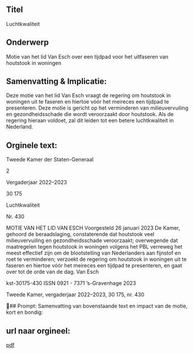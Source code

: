 ## Titel
Luchtkwaliteit
## Onderwerp
Motie van het lid Van Esch over een tijdpad voor het uitfaseren van houtstook in woningen
## Samenvatting & Implicatie:

Deze motie van het lid Van Esch vraagt de regering om houtstook in woningen uit te faseren en hiertoe vóór het meireces een tijdpad te presenteren. Deze motie is gericht op het verminderen van milieuvervuiling en gezondheidsschade die wordt veroorzaakt door houtstook. Als de regering hieraan voldoet, zal dit leiden tot een betere luchtkwaliteit in Nederland.
## Orginele text:


Tweede Kamer der Staten-Generaal

2

Vergaderjaar 2022–2023

30 175

Luchtkwaliteit

Nr. 430

MOTIE VAN HET LID VAN ESCH
Voorgesteld 26 januari 2023
De Kamer,
gehoord de beraadslaging,
constaterende dat houtstook veel milieuvervuiling en gezondheidsschade
veroorzaakt;
overwegende dat maatregelen tegen houtstook in woningen volgens het
PBL verreweg het meest effectief zijn om de blootstelling van Nederlanders aan fijnstof en roet te verminderen;
verzoekt de regering om houtstook in woningen uit te faseren en hiertoe
vóór het meireces een tijdpad te presenteren,
en gaat over tot de orde van de dag.
Van Esch

kst-30175-430
ISSN 0921 - 7371
’s-Gravenhage 2023

Tweede Kamer, vergaderjaar 2022–2023, 30 175, nr. 430

## Prompt:
Samenvatting van bovenstaande text en impact van de motie, kort en bondig:

## url naar orgineel:
[pdf](https://gegevensmagazijn.tweedekamer.nl/OData/v4/2.0/Document(2289e2d3-6f1a-4332-bebd-61014409c4aa)/resource)
